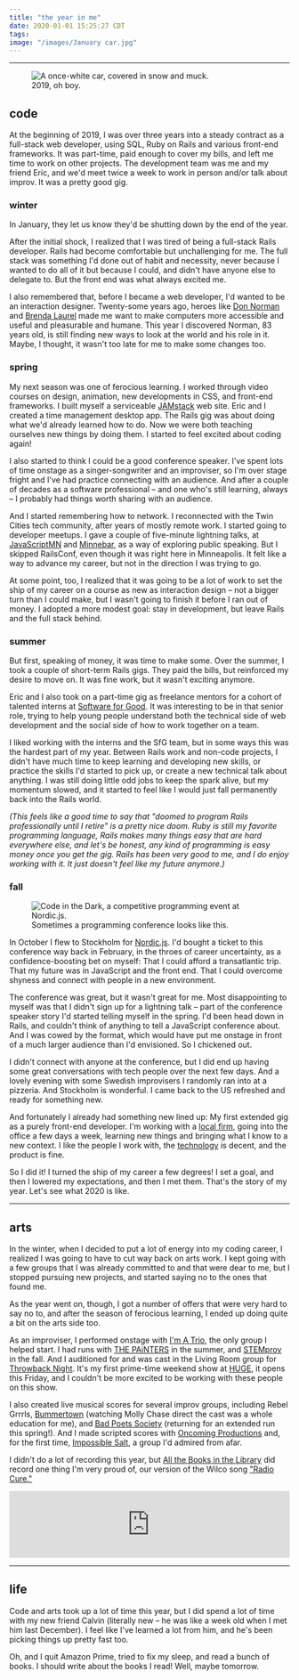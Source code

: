 ```yaml
---
title: "the year in me"
date: 2020-01-01 15:25:27 CDT
tags:     
image: "/images/January car.jpg"  
---
```

---

<figure>
  <img
    src="/images/January Car.jpg"
    alt="A once-white car, covered in snow and muck."
  >
  <figcaption>2019, oh boy.</figcaption>
</figure>


## code

At the beginning of 2019, I was over three years into a steady contract as a full-stack web developer, using SQL, Ruby on Rails and various front-end frameworks. It was part-time, paid enough to cover my bills, and left me time to work on other projects. The development team was me and my friend Eric, and we'd meet twice a week to work in person and/or talk about improv. It was a pretty good gig.

### winter

In January, they let us know they'd be shutting down by the end of the year.

After the initial shock, I realized that I
was tired of being a full-stack Rails developer. Rails had become
comfortable but unchallenging for me. The full stack was something I'd done out of habit and
necessity, never because I wanted to do all of it but because I could, and
didn't have anyone else to delegate to. But the front end was what always excited me.

I also remembered that, before I became a web developer, I'd wanted to be an
interaction designer. Twenty-some years ago, heroes like
[Don Norman][]
and [Brenda Laurel][] made me
want to make computers more accessible and useful and pleasurable
and humane. This year I discovered Norman, 83 years old, is still finding new ways to look
at the world and his role in it. Maybe, I thought, it wasn't too late for me to make some changes too.

### spring

My next season was one of ferocious learning. I worked through video courses on design, animation, new developments in CSS, and front-end frameworks. I built myself a serviceable [JAMstack][] web site. Eric and I created a time management desktop app. The Rails gig was about doing what we'd already learned how to do. Now we were both teaching ourselves new things by doing them. I started to feel excited about coding again!

I also started to think I could be a good conference speaker. I've spent lots of time onstage as a singer-songwriter and an improviser, so I'm over stage fright and I've had practice connecting with an audience. And after a couple of decades as a software professional – and one who's still learning, always – I probably had things worth sharing with an audience.

And I started remembering how to network. I reconnected with the Twin Cities tech community, after years of mostly remote work. I started going to developer meetups. I gave a couple of five-minute lightning talks, at [JavaScriptMN][] and [Minnebar][], as a way of exploring public speaking. But I skipped RailsConf, even though it was right here in Minneapolis. It felt like a way to advance my career, but not in the direction I was trying to go.

At some point, too, I realized that it was going to be a lot of work to set the ship of my career on a course as new as interaction design – not a bigger turn than I could make, but I wasn't going to finish it before I ran out of money. I adopted a more modest goal: stay in development, but leave Rails and the full stack behind.

### summer

But first, speaking of money, it was time to make some. Over the summer, I took a couple of short-term Rails gigs. They paid the bills, but reinforced my desire to move on. It was fine work, but it wasn't exciting anymore.

Eric and I also took on a part-time gig as freelance mentors for a cohort of talented interns at [Software for Good][]. It was interesting to be in that senior role, trying to help young people understand both the technical side of web development and the social side of how to work together on a team.

I liked working with the interns and the SfG team, but in some ways this was the hardest part of my year. Between Rails work and non-code projects, I didn't have much time to keep learning and developing new skills, or practice the skills I'd started to pick up, or create a new technical talk about anything. I was still doing little odd jobs to keep the spark alive, but my momentum slowed, and it started to feel like I would just fall permanently back into the Rails world.

*(This feels like a good time to say that "doomed to program Rails professionally until I retire" is a pretty nice doom. Ruby is still my favorite programming language, Rails makes many things easy that are hard everywhere else, and let's be honest, any kind of programming is easy money once you get the gig. Rails has been very good to me, and I do enjoy working with it. It just doesn't feel like my future anymore.)*

### fall

<figure>
  <img
    src="/images/Code in the Dark.jpg"
    alt="Code in the Dark, a competitive programming event at Nordic.js."
  >
  <figcaption>Sometimes a programming conference looks like this.</figcaption>
</figure>

In October I flew to Stockholm for [Nordic.js][]. I'd bought a ticket to this conference way back in February, in the throes of career uncertainty, as a confidence-boosting bet on myself: That I could afford a transatlantic trip. That my future was in JavaScript and the front end. That I could overcome shyness and connect with people in a new environment.

The conference was great, but it wasn't great for me. Most disappointing to myself was that I didn't sign up for a lightning talk – part of the conference speaker story I'd started telling myself in the spring. I'd been head down in Rails, and couldn't think of anything to tell a JavaScript conference about. And I was cowed by the format, which would have put me onstage in front of a much larger audience than I'd envisioned. So I chickened out.

I didn't connect with anyone at the conference, but I did end up having some great conversations with tech people over the next few days. And a lovely evening with some Swedish improvisers I randomly ran into at a pizzeria. And Stockholm is wonderful. I came back to the US refreshed and ready for something new.

And fortunately I already had something new lined up: My first extended gig as a purely front-end developer. I'm working with a [local firm][Livefront], going into the office a few days a week, learning new things and bringing what I know to a new context. I like the people I work with, the [technology][React] is decent, and the product is fine.

So I did it! I turned the ship of my career a few degrees! I set a goal, and then I lowered my expectations, and then I met them. That's the story of my year. Let's see what 2020 is like.

---

## arts

In the winter, when I decided to put a lot of energy into my coding career, I realized I was going to have to cut way back on arts work. I kept going with a few groups that I was already committed to and that were dear to me, but I stopped pursuing new projects, and started saying no to the ones that found me.

As the year went on, though, I got a number of offers that were very hard to say no to, and after the season of ferocious learning, I ended up doing quite a bit on the arts side too.

As an improviser, I performed onstage with [I'm A Trio][], the only group I helped start. I had runs with [THE PAiNTERS][] in the summer, and [STEMprov][] in the fall. And I auditioned for and was cast in the Living Room group for [Throwback Night][]. It's my first prime-time weekend show at [HUGE][], it opens this Friday, and I couldn't be more excited to be working with these people on this show.

I also created live musical scores for several improv groups, including Rebel Grrrls, [Bummertown][] (watching Molly Chase direct the cast was a whole education for me), and [Bad Poets Society][] (returning for an extended run this spring!). And I made scripted scores with [Oncoming Productions][] and, for the first time, [Impossible Salt][], a group I'd admired from afar.

I didn't do a lot of recording this year, but [All the Books in the Library][] did record one thing I'm very proud of, our version of the Wilco song ["Radio Cure."][Radio Cure]

<iframe style="border: 0; width: 100%; height: 120px;" src="https://bandcamp.com/EmbeddedPlayer/album=3127836027/size=large/bgcol=ffffff/linkcol=0687f5/tracklist=false/artwork=small/track=1681872158/transparent=true/" seamless><a href="http://thememusictribute.bandcamp.com/album/yankee-hotel-foxtrot">Yankee Hotel Foxtrot by All the Books in the Library</a></iframe>

---

## life

Code and arts took up a lot of time this year, but I did spend a lot of time
with my new friend Calvin (literally new – he was like a week old when I met
him last December). I feel like I've learned a lot from him, and he's
been picking things up pretty fast too.

Oh, and I quit Amazon Prime, tried to fix my sleep, and read a bunch of books.
I should write about the books I read! Well, maybe tomorrow.  

[I'm A Trio]: https://www.facebook.com/imatrio/
[HUGE]: http://www.hugetheater.com/
[bummertown]: https://www.facebook.com/bummertown/
[Oncoming Productions]: https://oncomingproductions.com
[Don Norman]: https://jnd.org
[Brenda Laurel]: http://www.tauzero.com/Brenda_Laurel/
[JAMstack]: https://jamstack.org
[Minnebar]: https://minnestar.org/minnebar/
[JavaScriptMN]: https://javascriptmn.com
[Nordic.js]: https://nordicjs.com/
[React]: https://reactjs.org/
[Livefront]: https://livefront.com/
[All the Books in the Library]: https://www.facebook.com/yesallofthem/
[Software for Good]: https://softwareforgood.com/
[Nordic.js]: https://nordicjs.com/
[THE PAiNTERS]: https://www.facebook.com/ThePaintersImprov/
[STEMprov]: https://www.facebook.com/STEMprovMN/
[Throwback Night]: https://www.facebook.com/events/509065846631717/
[Bad Poets Society]: https://www.facebook.com/badpoetssocietyimprov/
[Impossible Salt]: https://www.impossiblesalt.org/
[Radio Cure]: https://thememusictribute.bandcamp.com/track/radio-cure